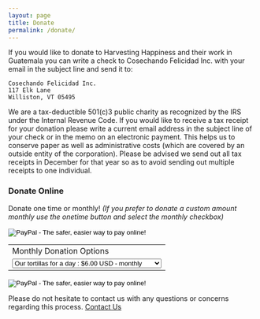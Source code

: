 ```yaml
---
layout: page
title: Donate
permalink: /donate/
---
```


If you would like to donate to Harvesting Happiness and their work in Guatemala you can write a check to Cosechando Felicidad Inc. with your email in the subject line and send it to:

	Cosechando Felicidad Inc.
	117 Elk Lane
	Williston, VT 05495

We are a tax-deductible 501(c)3 public charity as recognized by the IRS under the Internal Revenue Code. If you would like to receive a tax receipt for your donation please write a current email address in the subject line of your check or in the memo on an electronic payment. This helps us to conserve paper as well as administrative costs (which are covered by an outside entity of the corporation). Please be advised we send out all tax receipts in December for that year so as to avoid sending out multiple receipts to one individual.

### Donate Online

Donate one time or monthly! *(If you prefer to donate a custom amount monthly use the onetime button and select the monthly checkbox)*

<div class="col-sm-6">
<form action="https://www.paypal.com/cgi-bin/webscr" method="post" target="_top">
<input type="hidden" name="cmd" value="_s-xclick">
<input type="hidden" name="hosted_button_id" value="Y6AQJGNQNY3HW">
<input type="image" src="https://www.paypalobjects.com/en_US/i/btn/btn_donateCC_LG.gif" border="0" name="submit" alt="PayPal - The safer, easier way to pay online!">
<img alt="" border="0" src="https://www.paypalobjects.com/en_US/i/scr/pixel.gif" width="1" height="1">
</form>
</div>

<div class="col-sm-6">
<form action="https://www.paypal.com/cgi-bin/webscr" method="post" target="_top">
<input type="hidden" name="cmd" value="_s-xclick">
<input type="hidden" name="hosted_button_id" value="XQYE7PAA4MAPW">
<table>
<tr><td><input type="hidden" name="on0" value="Monthly Donation Options">Monthly Donation Options</td></tr><tr><td><select name="os0">
	<option value="Our tortillas for a day">Our tortillas for a day : $6.00 USD - monthly</option>
	<option value="1 meal">1 meal : $10.00 USD - monthly</option>
	<option value="1 day of meals a month">1 day of meals a month : $30.00 USD - monthly</option>
	<option value="1 meal a week">1 meal a week : $40.00 USD - monthly</option>
	<option value="1 day a week">1 day a week : $120.00 USD - monthly</option>
</select> </td></tr>
</table>
<input type="hidden" name="currency_code" value="USD">
<input type="image" src="https://www.paypal.com/en_US/i/btn/btn_donateCC_LG.gif" border="0" name="submit" alt="PayPal - The safer, easier way to pay online!">
<img alt="" border="0" src="https://www.paypalobjects.com/en_US/i/scr/pixel.gif" width="1" height="1">
</form>
</div>

Please do not hesitate to contact us with any questions or concerns regarding this process.
[Contact Us](/contact/)